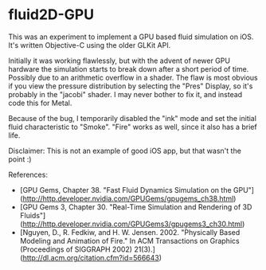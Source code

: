 # fluid2D-GPU
This was an experiment to implement a GPU based fluid simulation on iOS. It's written Objective-C using the older GLKit API.

Initially it was working flawlessly, but with the advent of newer GPU hardware the simulation starts to break down after a short period of time. Possibly due to an arithmetic overflow in a shader. The flaw is most obvious if you view the pressure distribution by selecting the "Pres" Display, so it's probably in the "jacobi" shader. I may never bother to fix it, and instead code this for Metal.

Because of the bug, I temporarily disabled the "ink" mode and set the initial fluid characteristic to "Smoke". "Fire" works as well, since it also has a brief life.

Disclaimer: This is not an example of good iOS app, but that wasn't the point :)

References:
* [GPU Gems, Chapter 38. "Fast Fluid Dynamics Simulation on the GPU"] (http://http.developer.nvidia.com/GPUGems/gpugems_ch38.html)
* [GPU Gems 3, Chapter 30. "Real-Time Simulation and Rendering of 3D Fluids"] (http://http.developer.nvidia.com/GPUGems3/gpugems3_ch30.html)
* [Nguyen, D., R. Fedkiw, and H. W. Jensen. 2002. "Physically Based Modeling and Animation of Fire." In ACM Transactions on Graphics (Proceedings of SIGGRAPH 2002) 21(3).] (http://dl.acm.org/citation.cfm?id=566643)
